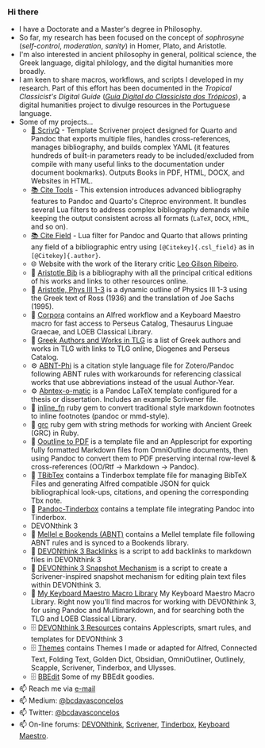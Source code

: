 ### Hi there 

- I have a Doctorate and a Master's degree in Philosophy. 
- So far, my research has been focused on the concept of *sophrosyne* (*self-control*, *moderation*, *sanity*) in Homer, Plato, and Aristotle.
- I'm also interested in ancient philosophy in general, political science, the Greek language, digital philology, and the digital humanities more broadly.
- I am keen to share macros, workflows, and scripts I developed in my research. Part of this effort has been documented in the *Tropical Classicist's Digital Guide* ([*Guia Digital do Classicista dos Trópicos*](https://gdct.blot.im)), a digital humanities project to divulge resources in the Portuguese language. 
- Some of my projects...
  - [🚀 ScrivQ](https://github.com/bcdavasconcelos/ScrivQ) - Template Scrivener project designed for Quarto and Pandoc that exports multiple files, handles cross-references, manages bibliography, and builds complex YAML (it features hundreds of built-in parameters ready to be included/excluded from compile with many useful links to the documentation under document bookmarks). Outputs Books in PDF, HTML, DOCX, and Websites in HTML.
  - [📚 Cite Tools](https://bcdavasconcelos.github.io/citetools/) - This extension introduces advanced bibliography features to Pandoc and Quarto's Citeproc environment. It bundles several Lua filters to address complex bibliography demands while keeping the output consistent across all formats (`LaTeX`, `DOCX`, `HTML`, and so on).
  - [📚 Cite Field](https://github.com/bcdavasconcelos/cite-field) - Lua filter for Pandoc and Quarto that allows printing any field of a bibliographic entry using `[@Citekey]{.csl_field}` as in `[@Citekey]{.author}`.
  - 🌐 Website with the work of the literary critic [Leo Gilson Ribeiro](https://leogilsonribeiro.com.br).
  - 📖 [Aristotle Bib](https://github.com/bcdavasconcelos/Aristotle) is a bibliography with all the principal critical editions of his works and links to other resources online.
  - 📖 [Aristotle, Phys III 1-3](https://bcdavasconcelos.github.io/Aristoteles-Phys.III.1-3/) is a dynamic outline of Physics III 1-3 using the Greek text of Ross (1936) and the translation of Joe Sachs (1995).
  - 📖 [Corpora](https://github.com/bcdavasconcelos/Corpora) contains an Alfred workflow and a Keyboard Maestro macro for fast access to Perseus Catalog, Thesaurus Linguae Graecae, and LOEB Classical Library.
  - 📖 [Greek Authors and Works in TLG](https://github.com/bcdavasconcelos/Greek-Authors-and-Works-in-TLG) is a list of Greek authors and works in TLG with links to TLG online, Diogenes and Perseus Catalog.
  - ⚙️ [ABNT-Phi](https://github.com/bcdavasconcelos/ABNT-Phi) is a citation style language file for Zotero/Pandoc following ABNT rules with workarounds for referencing classical works that use abbreviations instead of the usual Author-Year.
  - ⚙️ [Abntex-o-matic](https://github.com/bcdavasconcelos/ABNTeX-o-matic) is a Pandoc LaTeX template configured for a thesis or dissertation. Includes an example Scrivener file.
  - 💎 [inline_fn](https://rubygems.org/gems/inline_fn) ruby gem to convert traditional style markdown footnotes to inline footnotes (pandoc or mmd-style). 
  - 💎 [grc](https://rubygems.org/gems/grc) ruby gem with string methods for working with Ancient Greek (GRC) in Ruby.
  - 📝 [Ooutline to PDF](https://github.com/bcdavasconcelos/Ooutline-to-PDF) is a template file and an Applescript for exporting fully formatted Markdown files from OmniOutline documents, then using Pandoc to convert them to PDF preserving internal row-level & cross-references (OO/Rtf → Markdown → Pandoc).
  - 📝 [TBibTex](https://github.com/bcdavasconcelos/TBibTeX) contains a Tinderbox template file for managing BibTeX Files and generating Alfred compatible JSON for quick bibliographical look-ups, citations, and opening the corresponding Tbx note.
  - 📝 [Pandoc-Tinderbox](https://github.com/bcdavasconcelos/Pandoc-Tinderbox) contains a template file integrating Pandoc into Tinderbox.
  - DEVONthink 3
  - 📝 [Mellel e Bookends (ABNT)](https://github.com/bcdavasconcelos/Mellel-Bookends-ABNT) contains a Mellel template file following ABNT rules and is synced to a Bookends library.
  - 🤖 [DEVONthink 3 Backlinks](https://github.com/bcdavasconcelos/DEVONthink-3-Backlinks) is a script to add backlinks to markdown files in DEVONthink 3
  - 🤖 [DEVONthink 3 Snapshot Mechanism](https://github.com/bcdavasconcelos/DEVONthink-3-Snapshot-Mechanism) is a script to create a Scrivener-inspired snapshot mechanism for editing plain text files within DEVONthink 3.
  - 🤖 [My Keyboard Maestro Macro Library](https://github.com/bcdavasconcelos/mykmmlibrary) My Keyboard Maestro Macro Library. Right now you'll find macros for working with DEVONthink 3, for using Pandoc and Multimarkdown, and for searching both the TLG and LOEB Classical Library.
  - 🗄️ [DEVONthink 3 Resources](https://github.com/bcdavasconcelos/DEVONthink-3) contains Applescripts, smart rules, and templates for DEVONthink 3
  - 🗄️ [Themes](https://github.com/bcdavasconcelos/Themes) contains Themes I made or adapted for Alfred, Connected Text, Folding Text, Golden Dict, Obsidian, OmniOutliner, Outlinely, Scapple, Scrivener, Tinderbox, and Ulysses.
  - 🗄️ [BBEdit](https://github.com/bcdavasconcelos/BBEdit) Some of my BBEdit goodies.
- 📫 Reach me via [e-mail](mailto:bernardovasconcelos@gmail.com)
- 📫 Medium: [@bcdavasconcelos](https://medium.com/@bcdavasconcelos)
- 📫 Twitter: [@bcdavasconcelos](https://twitter.com/bcdavasconcelos)
- 📫 On-line forums: [DEVONthink](https://discourse.devontechnologies.com/u/bernardo_v/summary), [Scrivener](https://forum.literatureandlatte.com/u/bernardo_vasconcelos/summary), [Tinderbox](https://forum.eastgate.com/u/bernard-0/summary), [Keyboard Maestro](https://forum.keyboardmaestro.com/u/b_vasconcelos/summary). 
    
    
<!-- 
https://github.com/bcdavasconcelos/TLG-Bibliography

[MPU](https://talk.macpowerusers.com/u/b_vasconcelos/summary)
[Omni](https://discourse.omnigroup.com/u/bernard-o/summary)
[Alfred](https://www.alfredforum.com/profile/16796-bernardo_v/)
[Bookends](https://www.sonnysoftware.com/phpBB3/memberlist.php?mode=viewprofile&u=12217&sid=c414e0ce29033b08e077d20151212b0b)
[Obsidian](https://forum.obsidian.md/u/bernardo_v/summary) 
-->

